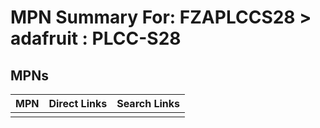 



# MPN Summary For: FZAPLCCS28 > adafruit : PLCC-S28

## MPNs
  

|MPN|Direct Links|Search Links|
| :--- | :--- | :--- |
||||
